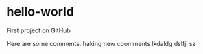 # hello-world
First project on GitHub

Here are some comments.
 haking new cpomments lkdaldg dslfjl sz

